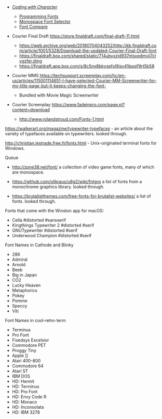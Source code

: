 -   [_Coding with Character_](https://realdougwilson.com/writing/coding-with-character?utm_source=pocket_shared)
    -   [Programming Fonts](https://www.programmingfonts.org/)
    -   [Monospace Font Selector](https://alexey-milovidov.github.io/font-selector/)
    -   [Font Compare](https://www.s9w.io/font_compare/)

-   Courier Final Draft	https://store.finaldraft.com/final-draft-11.html
	-   https://web.archive.org/web/20180704043252/http://kb.finaldraft.com/article/1001/5328/Download-the-updated-Courier-Final-Draft-font
	-   https://finaldraft.box.com/shared/static/714ubyxzjd937ntsxqdmvij7clvgzfer.dmg
	-   https://finaldraft.app.box.com/s/8c5nx8bkyxpfxl9jsv41bsqif9rt5b58
-   Courier MMS	https://techsupport.screenplay.com/hc/en-us/articles/115001114651-I-have-selected-Courier-MM-Screenwriter-for-my-title-page-but-it-keeps-changing-the-font-
	-   Bundled with Movie Magic Screenwriter
-   Courier Screenplay	https://www.fadeinpro.com/page.pl?content=download
	-   http://www.rolandstroud.com/Fonts-1.html

<https://walkerart.org/magazine/typewriter-typefaces> - an article about
the variety of typefaces available on typewriters.  looked through.

<http://christian.lestrade.free.fr/fonts.html> - Unix-originated
terminal fonts for Windows.

Queue

-   <http://zone38.net/font/> a collection of video game fonts,
    many of which are monospace.

-   <https://github.com/olikraus/u8g2/wiki/fntgrp> a list of fonts
    from a monochrome graphics library.  looked through.

-   <https://brutalistthemes.com/free-fonts-for-brutalist-websites/>
    a list of fonts.  looked through.

Fonts that come with the Winston app for macOS:

-   Cella #distorted #sansserif
-   Kingthings Typewriter 2 #distorted #serif
-   GNUTypewriter #distorted #serif
-   Underwood Champion #distorted #serif

Font Names in Cathode and Blinky

-   286
-   Admiral
-   Arnold
-   Beeb
-   Big in Japan
-   CO2
-   Lucky Heaven
-   Metaphorics
-   Pokey
-   Pomme
-   Speccy
-   Viti

Font Names in cool-retro-term

-   Terminus
-   Pro Font
-   Fixedsys Excelsior
-   Commodore PET
-   Proggy Tiny
-   Apple ][
-   Atari 400-800
-   Commodore 64
-   Atari ST
-   IBM DOS
-   HD: Hermit
-   HD: Terminus
-   HD: Pro Font
-   HD: Envy Code R
-   HD: Monaco
-   HD: Inconsolata
-   HD: IBM 3278

